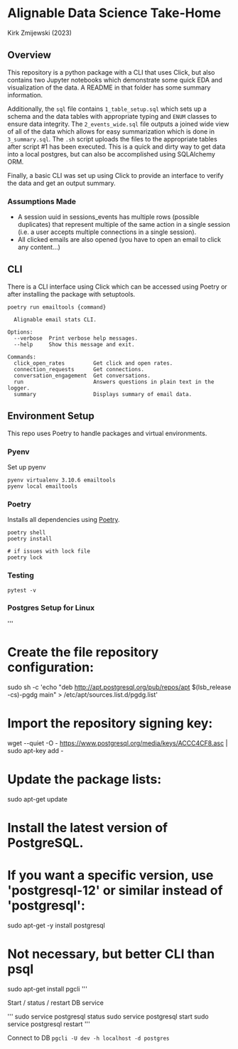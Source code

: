 # Alignable Data Science Take-Home
Kirk Zmijewski (2023)

## Overview 
This repository is a python package with a CLI that uses Click, but also contains two Jupyter notebooks which demonstrate some quick EDA and visualization of the data. A README in that folder has some summary information.

Additionally, the `sql` file contains `1_table_setup.sql` which sets up a schema and the data tables with appropriate typing and `ENUM` classes to ensure data integrity. The `2_events_wide.sql` file outputs a joined wide view of all of the data which allows for easy summarization which is done in `3_summary.sql`. The `.sh` script uploads the files to the appropriate tables after script #1 has been executed. This is a quick and dirty way to get data into a local postgres, but can also be accomplished using SQLAlchemy ORM.

Finally, a basic CLI was set up using Click to provide an interface to verify the data and get an output summary. 

### Assumptions Made
* A session uuid in sessions_events has multiple rows (possible duplicates) that represent multiple of the same action in a single session (i.e. a user accepts multiple connections in a single session).
* All clicked emails are also opened (you have to open an email to click any content...)

## CLI
There is a CLI interface using Click which can be accessed using Poetry or after installing the package with setuptools.

`poetry run emailtools {command}`

```
  Alignable email stats CLI.

Options:
  --verbose  Print verbose help messages.
  --help     Show this message and exit.

Commands:
  click_open_rates         Get click and open rates.
  connection_requests      Get connections.
  conversation_engagement  Get conversations.
  run                      Answers questions in plain text in the logger.
  summary                  Displays summary of email data.
```

## Environment Setup
This repo uses Poetry to handle packages and virtual environments.
### Pyenv

Set up pyenv

```
pyenv virtualenv 3.10.6 emailtools
pyenv local emailtools
```
### Poetry
Installs all dependencies using [Poetry](https://python-poetry.org/docs/).

```
poetry shell
poetry install

# if issues with lock file
poetry lock 
```

### Testing
`pytest -v`

### Postgres Setup for Linux

'''
# Create the file repository configuration:
sudo sh -c 'echo "deb http://apt.postgresql.org/pub/repos/apt $(lsb_release -cs)-pgdg main" > /etc/apt/sources.list.d/pgdg.list'

# Import the repository signing key:
wget --quiet -O - https://www.postgresql.org/media/keys/ACCC4CF8.asc | sudo apt-key add -

# Update the package lists:
sudo apt-get update

# Install the latest version of PostgreSQL.
# If you want a specific version, use 'postgresql-12' or similar instead of 'postgresql':
sudo apt-get -y install postgresql

# Not necessary, but better CLI than psql
sudo apt-get install pgcli
'''

Start / status / restart DB service

'''
sudo service postgresql status
sudo service postgresql start
sudo service postgresql restart
'''

Connect to DB
`pgcli -U dev -h localhost -d postgres`



